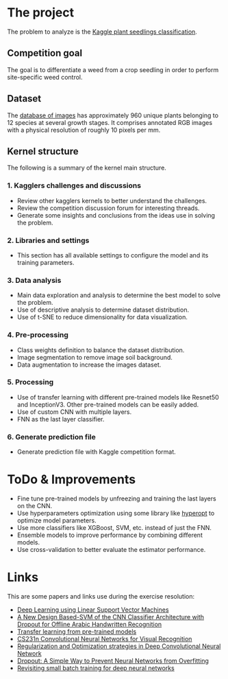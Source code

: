 # The project
The problem to analyze is the [Kaggle plant seedlings classification](https://www.kaggle.com/c/plant-seedlings-classification).

##  Competition goal
The goal is to differentiate a weed from a crop seedling in order to perform site-specific weed control.

## Dataset
The [database of images](https://arxiv.org/abs/1711.05458) has approximately 960 unique plants belonging to 12 species at several growth stages. It comprises annotated RGB images with a physical resolution of roughly 10 pixels per mm.

## Kernel structure
The following is a summary of the kernel main structure.

### 1. Kagglers challenges and discussions
- Review other kagglers kernels to better understand the challenges.
- Review the competition discussion forum for interesting threads.
- Generate some insights and conclusions from the ideas use in solving the problem.

### 2. Libraries and settings
- This section has all available settings to configure the model and its training parameters.

### 3. Data analysis
- Main data exploration and analysis to determine the best model to solve the problem.
- Use of descriptive analysis to determine dataset distribution.
- Use of t-SNE to reduce dimensionality for data visualization.

### 4. Pre-processing
- Class weights definition to balance the dataset distribution.
- Image segmentation to remove image soil background.
- Data augmentation to increase the images dataset.

### 5. Processing
- Use of transfer learning with different pre-trained models like Resnet50 and InceptionV3. Other pre-trained models can be easily added.
- Use of custom CNN with multiple layers.
- FNN as the last layer classifier.

### 6. Generate prediction file
- Generate prediction file with Kaggle competition format.

# ToDo & Improvements
- Fine tune pre-trained models by unfreezing and training the last layers on the CNN.
- Use hyperparameters optimization using some library like [hyperopt](https://github.com/hyperopt/hyperopt) to optimize model parameters.
- Use more classifiers like XGBoost, SVM, etc. instead of just the FNN.
- Ensemble models to improve performance by combining different models.
- Use cross-validation to better evaluate the estimator performance.

# Links

This are some papers and links use during the exercise resolution:

- [Deep Learning using Linear Support Vector Machines](https://arxiv.org/pdf/1306.0239.pdf)
- [A New Design Based-SVM of the CNN Classifier Architecture with Dropout for Offline Arabic Handwritten Recognition](https://www.sciencedirect.com/science/article/pii/S1877050916309991)
- [Transfer learning from pre-trained models](https://towardsdatascience.com/transfer-learning-from-pre-trained-models-f2393f124751)
- [CS231n Convolutional Neural Networks for Visual Recognition](http://cs231n.github.io/convolutional-networks/)
- [Regularization and Optimization strategies in Deep Convolutional Neural Network](https://arxiv.org/pdf/1712.04711.pdf)
- [Dropout: A Simple Way to Prevent Neural Networks from Overfitting](http://www.cs.toronto.edu/~rsalakhu/papers/srivastava14a.pdf)
- [Revisiting small batch training for deep neural networks](https://arxiv.org/pdf/1804.07612.pdf)
